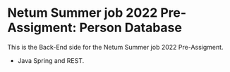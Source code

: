 # Netum Summer job 2022 Pre-Assigment: Person Database

This is the Back-End side for the Netum Summer job 2022 Pre-Assigment.

- Java Spring and REST.
